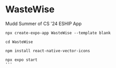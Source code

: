 # WasteWise
Mudd Summer of CS '24 ESHIP App

```
npx create-expo-app WasteWise --template blank

cd WasteWise

npm install react-native-vector-icons

npx expo start
'''
